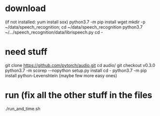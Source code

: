download
========
(if not installed: yum install sox)
python3.7 -m pip install wget
mkdir -p ~/data/speech_recognition; cd ~/data/speech_recognition
python3.7 ~/.../speech_recognition/data/librispeech.py
cd -

need stuff
==========
git clone https://github.com/pytorch/audio.git
cd audio/
git checkout v0.3.0
python3.7 -m scorep --nopython setup.py install
cd -
python3.7 -m pip install  python-Levenshtein
(maybe few more easy ones)

run (fix all the other stuff in the files
=========================================
./run_and_time.sh
